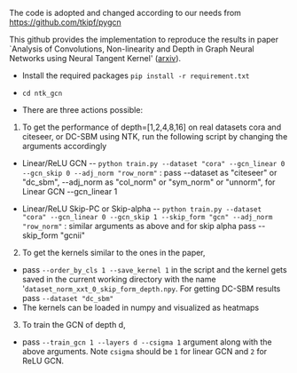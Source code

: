 The code is adopted and changed according to our needs from https://github.com/tkipf/pygcn 

This github provides the implementation to reproduce the results in paper `Analysis of Convolutions, Non-linearity and Depth in Graph Neural Networks using Neural Tangent Kernel' ([arxiv](https://arxiv.org/abs/2210.09809)).

* Install the required packages
`pip install -r requirement.txt`
  
* `cd ntk_gcn`

* There are three actions possible: <br>
1. To get the performance of depth=[1,2,4,8,16] on real datasets cora and citeseer, or DC-SBM using NTK, run the following script by changing the arguments accordingly <br>
* Linear/ReLU GCN -- `python train.py --dataset "cora" --gcn_linear 0 --gcn_skip 0 --adj_norm "row_norm"` : pass --dataset as "citeseer" or "dc_sbm", --adj_norm as "col_norm" or "sym_norm" or "unnorm", for Linear GCN --gcn_linear 1

* Linear/ReLU Skip-PC or Skip-alpha -- `python train.py --dataset "cora" --gcn_linear 0 --gcn_skip 1 --skip_form "gcn" --adj_norm "row_norm"` : similar arguments as above and for skip alpha pass --skip_form "gcnii"

2. To get the kernels similar to the ones in the paper, 
* pass `--order_by_cls 1 --save_kernel 1` in the script and the kernel gets saved in the current working directory with the name '`dataset_norm_xxt_0_skip_form_depth.npy`. For getting DC-SBM results pass `--dataset "dc_sbm"`
* The kernels can be loaded in numpy and visualized as heatmaps

3. To train the GCN of depth d,
* pass `--train_gcn 1 --layers d --csigma 1` argument along with the above arguments. Note `csigma` should be `1` for linear GCN and `2` for ReLU GCN.


